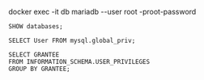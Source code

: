 docker exec -it db mariadb --user root -proot-password

    SHOW databases;

    SELECT User FROM mysql.global_priv;

    SELECT GRANTEE 
    FROM INFORMATION_SCHEMA.USER_PRIVILEGES 
    GROUP BY GRANTEE;

    